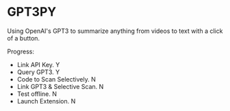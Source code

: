 # GPT3PY

Using OpenAI's GPT3 to summarize anything from videos to text with a click of a button.

Progress:
- Link API Key. Y
- Query GPT3. Y
- Code to Scan Selectively. N
- Link GPT3 & Selective Scan. N
- Test offline. N
- Launch Extension. N
